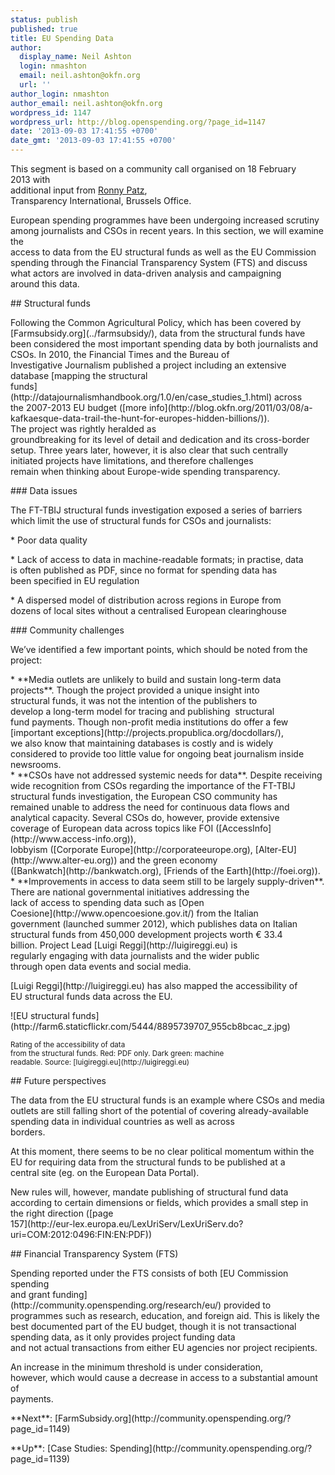 ```yaml
---
status: publish
published: true
title: EU Spending Data
author:
  display_name: Neil Ashton
  login: nmashton
  email: neil.ashton@okfn.org
  url: ''
author_login: nmashton
author_email: neil.ashton@okfn.org
wordpress_id: 1147
wordpress_url: http://blog.openspending.org/?page_id=1147
date: '2013-09-03 17:41:55 +0700'
date_gmt: '2013-09-03 17:41:55 +0700'
---
```

<div class="well">This segment is based on a community call organised on 18 February<br />
2013 with<br />
additional input from <a href="https://twitter.com/ronpatz">Ronny Patz</a>,<br />
Transparency International, Brussels Office.</div>
<p>European spending programmes have been undergoing increased scrutiny<br />
among journalists and CSOs in recent years. In this section, we will examine the<br />
access to data from the EU structural funds as well as the EU Commission<br />
spending through the Financial Transparency System (FTS) and discuss<br />
what actors are involved in data-driven analysis and campaigning<br />
around this data.</p>
<p>## Structural funds</p>
<p>Following the Common Agricultural Policy, which has been covered by<br />
[Farmsubsidy.org](../farmsubsidy/), data from the structural funds have<br />
been considered the most important spending data by both journalists and CSOs. In 2010, the Financial Times and the Bureau of<br />
Investigative Journalism published a project including an extensive<br />
database [mapping the structural<br />
funds](http://datajournalismhandbook.org/1.0/en/case_studies_1.html) across<br />
the 2007-2013 EU budget ([more info](http://blog.okfn.org/2011/03/08/a-kafkaesque-data-trail-the-hunt-for-europes-hidden-billions/)).<br />
The project was rightly heralded as<br />
groundbreaking for its level of detail and dedication and its cross-border<br />
setup. Three years later, however, it is also clear that such centrally<br />
initiated projects have limitations, and therefore challenges<br />
remain when thinking about Europe-wide spending transparency.</p>
<p>### Data issues</p>
<p>The FT-TBIJ structural funds investigation exposed a series of barriers<br />
which limit the use of structural funds for CSOs and journalists:</p>
<p>*  Poor data quality</p>
<p>*  Lack of access to data in machine-readable formats; in practise, data<br />
    is often published as PDF, since no format for spending data has<br />
    been specified in EU regulation</p>
<p>*  A dispersed model of distribution across regions in Europe from<br />
    dozens of local sites without a centralised European clearinghouse</p>
<p>### Community challenges</p>
<p>We’ve identified a few important points, which should be noted from the<br />
project:</p>
<p>*  **Media outlets are unlikely to build and sustain long-term data<br />
    projects**. Though the project provided a unique insight into<br />
    structural funds, it was not the intention of the publishers to<br />
    develop a long-term model for tracing and publishing  structural<br />
    fund payments. Though non-profit media institutions do offer a few<br />
    [important exceptions](http://projects.propublica.org/docdollars/),<br />
    we also know that maintaining databases is costly and is widely<br />
    considered to provide too little value for ongoing beat journalism inside<br />
    newsrooms.<br />
*  **CSOs have not addressed systemic needs for data**. Despite receiving<br />
    wide recognition from CSOs regarding the importance of the FT-TBIJ<br />
    structural funds investigation, the European CSO community has<br />
    remained unable to address the need for continuous data flows and<br />
    analytical capacity. Several CSOs do, however, provide extensive<br />
    coverage of European data across topics like FOI ([AccessInfo](http://www.access-info.org)),<br />
    lobbyism ([Corporate Europe](http://corporateeurope.org), [Alter-EU](http://www.alter-eu.org)) and the green economy<br />
    ([Bankwatch](http://bankwatch.org), [Friends of the Earth](http://foei.org)).<br />
*  **Improvements in access to data seem still to be largely supply-driven**. There are national governmental initiatives addressing the<br />
    lack of access to spending data such as [Open<br />
    Coesione](http://www.opencoesione.gov.it/) from the Italian<br />
    government (launched summer 2012), which publishes data on Italian<br />
    structural funds from 450,000 development projects worth € 33.4<br />
    billion. Project Lead [Luigi Reggi](http://luigireggi.eu) is<br />
    regularly engaging with data journalists and the wider public<br />
    through open data events and social media.</p>
<p>[Luigi Reggi](http://luigireggi.eu) has also mapped the accessibility of<br />
EU structural funds data across the EU.</p>
<p>![EU structural funds](http://farm6.staticflickr.com/5444/8895739707_955cb8bcac_z.jpg)</p>
<p><small>Rating of the accessibility of data<br />
from the structural funds. Red: PDF only. Dark green: machine<br />
readable. Source: [luigireggi.eu](http://luigireggi.eu)</small></p>
<p>## Future perspectives</p>
<p>The data from the EU structural funds is an example where CSOs and media<br />
outlets are still falling short of the potential of covering already-available spending data in individual countries as well as across<br />
borders.</p>
<p>At this moment, there seems to be no clear political momentum within the<br />
EU for requiring data from the structural funds to be published at a<br />
central site (eg. on the European Data Portal).</p>
<p>New rules will, however, mandate publishing of structural fund data<br />
according to certain dimensions or fields, which provides a small step in<br />
the right direction ([page<br />
157](http://eur-lex.europa.eu/LexUriServ/LexUriServ.do?uri=COM:2012:0496:FIN:EN:PDF))</p>
<p>## Financial Transparency System (FTS)</p>
<p>Spending reported under the FTS consists of both [EU Commission spending<br />
and grant funding](http://community.openspending.org/research/eu/) provided to<br />
programmes such as research, education, and foreign aid. This is likely the best documented part of the EU budget, though it is not transactional spending data, as it only provides project funding data<br />
and not actual transactions from either EU agencies nor project recipients.</p>
<p>An increase in the minimum threshold is under consideration,<br />
however, which would cause a decrease in access to a substantial amount of<br />
payments.</p>
<p>**Next**: [FarmSubsidy.org](http://community.openspending.org/?page_id=1149)</p>
<p>**Up**: [Case Studies: Spending](http://community.openspending.org/?page_id=1139)</p>

